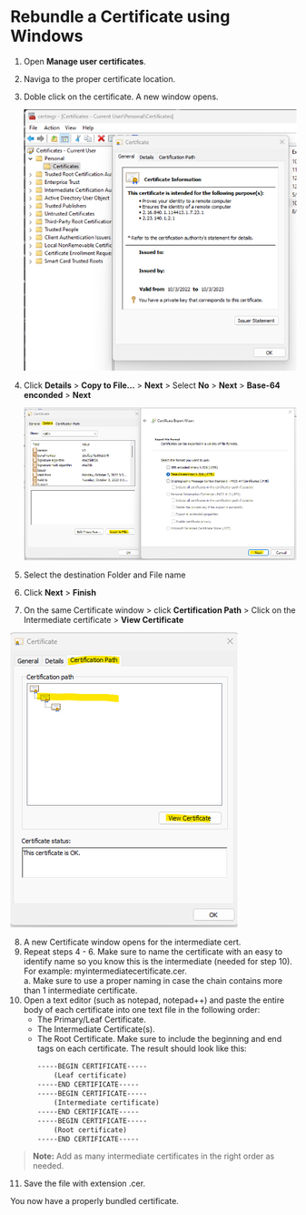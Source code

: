 # **Rebundle a Certificate using Windows**

1. Open **Manage user certificates**.
2. Naviga to the proper certificate location.
3. Doble click on the certificate. A new window opens.

    ![rebundle1](https://github.com/anmontero/TechDocumentation/blob/main/Security/Images/rebundle1.png)

4. Click **Details** > **Copy to File...** > **Next** > Select **No** > **Next** > **Base-64 enconded** > **Next**

    ![rebundle2](https://github.com/anmontero/TechDocumentation/blob/main/Security/Images/rebundle2.png)

5. Select the destination Folder and File name
6. Click **Next** > **Finish**
7. On the same Certificate window > click **Certification Path** > Click on the Intermediate certificate > **View Certificate**

![rebundle3](https://github.com/anmontero/TechDocumentation/blob/main/Security/Images/rebundle3.png)

8. A new Certificate window opens for the intermediate cert.
9. Repeat steps 4 - 6. Make sure to name the certificate with an easy to identify name so you know this is the intermediate (needed for step 10). For example: myintermediatecertificate.cer.  
    a. Make sure to use a proper naming in case the chain contains more than 1 intermediate certificate.
10. Open a text editor (such as notepad, notepad++) and paste the entire body of each certificate into one text file in the following order:
    - The Primary/Leaf Certificate.
    - The Intermediate Certificate(s).
    - The Root Certificate.
    Make sure to include the beginning and end tags on each certificate. The result should look like this:
        ```
        -----BEGIN CERTIFICATE-----
            (Leaf certificate)
        -----END CERTIFICATE-----
        -----BEGIN CERTIFICATE-----
            (Intermediate certificate)
        -----END CERTIFICATE-----
        -----BEGIN CERTIFICATE-----
            (Root certificate)
        -----END CERTIFICATE-----
        ```

> **Note:** Add as many intermediate certificates in the right order as needed.

11. Save the file with extension .cer.

You now have a properly bundled certificate.